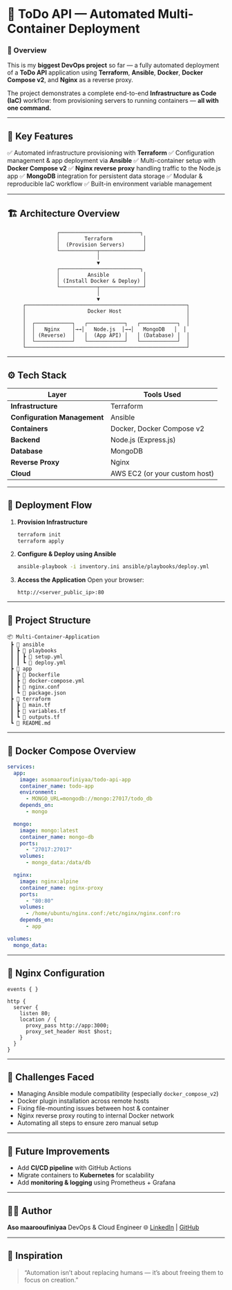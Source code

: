 # 🚀 ToDo API — Automated Multi-Container Deployment

### 🧩 Overview

This is my **biggest DevOps project** so far — a fully automated deployment of a **ToDo API** application using
**Terraform**, **Ansible**, **Docker**, **Docker Compose v2**, and **Nginx** as a reverse proxy.

The project demonstrates a complete end-to-end **Infrastructure as Code (IaC)** workflow:
from provisioning servers to running containers — **all with one command.**

---

## 🧠 Key Features

✅ Automated infrastructure provisioning with **Terraform**
✅ Configuration management & app deployment via **Ansible**
✅ Multi-container setup with **Docker Compose v2**
✅ **Nginx reverse proxy** handling traffic to the Node.js app
✅ **MongoDB** integration for persistent data storage
✅ Modular & reproducible IaC workflow
✅ Built-in environment variable management

---

## 🏗️ Architecture Overview

```
                ┌──────────────────────────┐
                │        Terraform          │
                │  (Provision Servers)      │
                └────────────┬──────────────┘
                             │
                             ▼
                ┌──────────────────────────┐
                │         Ansible           │
                │ (Install Docker & Deploy) │
                └────────────┬──────────────┘
                             │
                             ▼
     ┌────────────────────────────────────────────────────┐
     │                    Docker Host                     │
     │                                                    │
     │  ┌────────────┐   ┌────────────┐   ┌────────────┐  │
     │  │   Nginx    │→→│   Node.js  │→→│   MongoDB   │  │
     │  │ (Reverse)  │   │  (App API) │   │ (Database) │  │
     │  └────────────┘   └────────────┘   └────────────┘  │
     └────────────────────────────────────────────────────┘
```

---

## ⚙️ Tech Stack

| Layer                        | Tools Used                    |
| ---------------------------- | ----------------------------- |
| **Infrastructure**           | Terraform                     |
| **Configuration Management** | Ansible                       |
| **Containers**               | Docker, Docker Compose v2     |
| **Backend**                  | Node.js (Express.js)          |
| **Database**                 | MongoDB                       |
| **Reverse Proxy**            | Nginx                         |
| **Cloud**                    | AWS EC2 (or your custom host) |

---

## 🧾 Deployment Flow

1. **Provision Infrastructure**

   ```bash
   terraform init
   terraform apply
   ```

2. **Configure & Deploy using Ansible**

   ```bash
   ansible-playbook -i inventory.ini ansible/playbooks/deploy.yml
   ```

3. **Access the Application**
   Open your browser:

   ```
   http://<server_public_ip>:80
   ```

---

## 📁 Project Structure

```
📦 Multi-Container-Application
 ┣ 📂 ansible
 ┃ ┣ 📂 playbooks
 ┃ ┃ ┣ 📜 setup.yml
 ┃ ┃ ┗ 📜 deploy.yml
 ┣ 📂 app
 ┃ ┣ 📜 Dockerfile
 ┃ ┣ 📜 docker-compose.yml
 ┃ ┣ 📜 nginx.conf
 ┃ ┗ 📜 package.json
 ┣ 📂 terraform
 ┃ ┣ 📜 main.tf
 ┃ ┣ 📜 variables.tf
 ┃ ┗ 📜 outputs.tf
 ┗ 📜 README.md
```

---

## 🧩 Docker Compose Overview

```yaml
services:
  app:
    image: asomaaroufiniyaa/todo-api-app
    container_name: todo-app
    environment:
      - MONGO_URL=mongodb://mongo:27017/todo_db
    depends_on:
      - mongo

  mongo:
    image: mongo:latest
    container_name: mongo-db
    ports:
      - "27017:27017"
    volumes:
      - mongo_data:/data/db

  nginx:
    image: nginx:alpine
    container_name: nginx-proxy
    ports:
      - "80:80"
    volumes:
      - /home/ubuntu/nginx.conf:/etc/nginx/nginx.conf:ro
    depends_on:
      - app

volumes:
  mongo_data:
```

---

## 🧱 Nginx Configuration

```nginx
events { }

http {
  server {
    listen 80;
    location / {
      proxy_pass http://app:3000;
      proxy_set_header Host $host;
    }
  }
}
```

---

## 🚧 Challenges Faced

* Managing Ansible module compatibility (especially `docker_compose_v2`)
* Docker plugin installation across remote hosts
* Fixing file-mounting issues between host & container
* Nginx reverse proxy routing to internal Docker network
* Automating all steps to ensure zero manual setup

---

## 🧩 Future Improvements

* Add **CI/CD pipeline** with GitHub Actions
* Migrate containers to **Kubernetes** for scalability
* Add **monitoring & logging** using Prometheus + Grafana

---

## 🧑‍💻 Author

**Aso maarooufiniyaa**
DevOps & Cloud Engineer 
🌐 [LinkedIn](https://linkedin.com/in/asomaarooufiniyaa) | [GitHub](https://github.com/asomaarooufiniyaa)

---

## 🧠 Inspiration

> “Automation isn’t about replacing humans —
> it’s about freeing them to focus on creation.”
